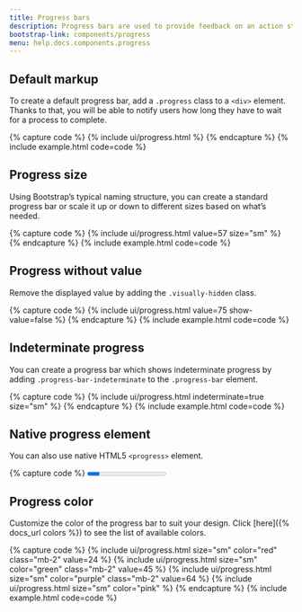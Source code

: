 ```yaml
---
title: Progress bars
description: Progress bars are used to provide feedback on an action status and inform users of the current progress. Although seemingly small interface elements, they are extremely hepful in managing users' expectations and preventing them from abandoning a process they have initiated.
bootstrap-link: components/progress
menu: help.docs.components.progress
---
```



## Default markup

To create a default progress bar, add a `.progress` class to a `<div>` element. Thanks to that, you will be able to notify users how long they have to wait for a process to complete.

{% capture code %}
{% include ui/progress.html %}
{% endcapture %}
{% include example.html code=code %}


## Progress size

Using Bootstrap’s typical naming structure, you can create a standard progress bar or scale it up or down to different sizes based on what’s needed.

{% capture code %}
{% include ui/progress.html value=57 size="sm" %}
{% endcapture %}
{% include example.html code=code %}


## Progress without value

Remove the displayed value by adding the `.visually-hidden` class.

{% capture code %}
{% include ui/progress.html value=75 show-value=false %}
{% endcapture %}
{% include example.html code=code %}


## Indeterminate progress

You can create a progress bar which shows indeterminate progress by adding `.progress-bar-indeterminate` to the `.progress-bar` element.

{% capture code %}
{% include ui/progress.html indeterminate=true size="sm" %}
{% endcapture %}
{% include example.html code=code %}


## Native progress element

You can also use native HTML5 `<progress>` element.

{% capture code %}
<progress class="progress progress-sm" value="15" max="100"/>
{% endcapture %}
{% include example.html code=code %}


## Progress color

Customize the color of the progress bar to suit your design. Click [here]({% docs_url colors %}) to see the list of available colors.

{% capture code %}
{% include ui/progress.html size="sm" color="red" class="mb-2" value=24 %} 
{% include ui/progress.html size="sm" color="green" class="mb-2" value=45 %} 
{% include ui/progress.html size="sm" color="purple" class="mb-2" value=64 %} 
{% include ui/progress.html size="sm" color="pink" %} 
{% endcapture %}
{% include example.html code=code %}
